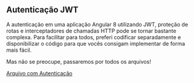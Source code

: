 ## Autenticação JWT

A autenticação em uma aplicação Angular 8 utilizando JWT, proteção de rotas e interceptadores de chamadas HTTP pode se tornar bastante complexa. Para facilitar para todos, preferi codificar separadamente e disponibilizar o código para que vocês consigam implementar de forma mais fácil.

Mas não se preocupe, passaremos por todos os arquivos!

[Arquivo com Autenticação](assets/src-com-autenticacao.zip)